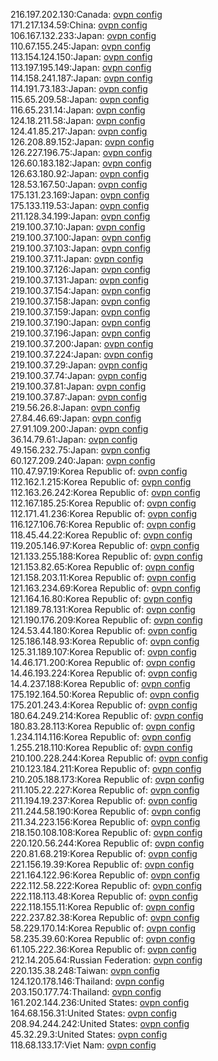 216.197.202.130:Canada: [ovpn config](vpn/216_197_202_130.ovpn)  
171.217.134.59:China: [ovpn config](vpn/171_217_134_59.ovpn)  
106.167.132.233:Japan: [ovpn config](vpn/106_167_132_233.ovpn)  
110.67.155.245:Japan: [ovpn config](vpn/110_67_155_245.ovpn)  
113.154.124.150:Japan: [ovpn config](vpn/113_154_124_150.ovpn)  
113.197.195.149:Japan: [ovpn config](vpn/113_197_195_149.ovpn)  
114.158.241.187:Japan: [ovpn config](vpn/114_158_241_187.ovpn)  
114.191.73.183:Japan: [ovpn config](vpn/114_191_73_183.ovpn)  
115.65.209.58:Japan: [ovpn config](vpn/115_65_209_58.ovpn)  
116.65.231.14:Japan: [ovpn config](vpn/116_65_231_14.ovpn)  
124.18.211.58:Japan: [ovpn config](vpn/124_18_211_58.ovpn)  
124.41.85.217:Japan: [ovpn config](vpn/124_41_85_217.ovpn)  
126.208.89.152:Japan: [ovpn config](vpn/126_208_89_152.ovpn)  
126.227.196.75:Japan: [ovpn config](vpn/126_227_196_75.ovpn)  
126.60.183.182:Japan: [ovpn config](vpn/126_60_183_182.ovpn)  
126.63.180.92:Japan: [ovpn config](vpn/126_63_180_92.ovpn)  
128.53.167.50:Japan: [ovpn config](vpn/128_53_167_50.ovpn)  
175.131.23.169:Japan: [ovpn config](vpn/175_131_23_169.ovpn)  
175.133.119.53:Japan: [ovpn config](vpn/175_133_119_53.ovpn)  
211.128.34.199:Japan: [ovpn config](vpn/211_128_34_199.ovpn)  
219.100.37.10:Japan: [ovpn config](vpn/219_100_37_10.ovpn)  
219.100.37.100:Japan: [ovpn config](vpn/219_100_37_100.ovpn)  
219.100.37.103:Japan: [ovpn config](vpn/219_100_37_103.ovpn)  
219.100.37.11:Japan: [ovpn config](vpn/219_100_37_11.ovpn)  
219.100.37.126:Japan: [ovpn config](vpn/219_100_37_126.ovpn)  
219.100.37.131:Japan: [ovpn config](vpn/219_100_37_131.ovpn)  
219.100.37.154:Japan: [ovpn config](vpn/219_100_37_154.ovpn)  
219.100.37.158:Japan: [ovpn config](vpn/219_100_37_158.ovpn)  
219.100.37.159:Japan: [ovpn config](vpn/219_100_37_159.ovpn)  
219.100.37.190:Japan: [ovpn config](vpn/219_100_37_190.ovpn)  
219.100.37.196:Japan: [ovpn config](vpn/219_100_37_196.ovpn)  
219.100.37.200:Japan: [ovpn config](vpn/219_100_37_200.ovpn)  
219.100.37.224:Japan: [ovpn config](vpn/219_100_37_224.ovpn)  
219.100.37.29:Japan: [ovpn config](vpn/219_100_37_29.ovpn)  
219.100.37.74:Japan: [ovpn config](vpn/219_100_37_74.ovpn)  
219.100.37.81:Japan: [ovpn config](vpn/219_100_37_81.ovpn)  
219.100.37.87:Japan: [ovpn config](vpn/219_100_37_87.ovpn)  
219.56.26.8:Japan: [ovpn config](vpn/219_56_26_8.ovpn)  
27.84.46.69:Japan: [ovpn config](vpn/27_84_46_69.ovpn)  
27.91.109.200:Japan: [ovpn config](vpn/27_91_109_200.ovpn)  
36.14.79.61:Japan: [ovpn config](vpn/36_14_79_61.ovpn)  
49.156.232.75:Japan: [ovpn config](vpn/49_156_232_75.ovpn)  
60.127.209.240:Japan: [ovpn config](vpn/60_127_209_240.ovpn)  
110.47.97.19:Korea Republic of: [ovpn config](vpn/110_47_97_19.ovpn)  
112.162.1.215:Korea Republic of: [ovpn config](vpn/112_162_1_215.ovpn)  
112.163.26.242:Korea Republic of: [ovpn config](vpn/112_163_26_242.ovpn)  
112.167.185.25:Korea Republic of: [ovpn config](vpn/112_167_185_25.ovpn)  
112.171.41.236:Korea Republic of: [ovpn config](vpn/112_171_41_236.ovpn)  
116.127.106.76:Korea Republic of: [ovpn config](vpn/116_127_106_76.ovpn)  
118.45.44.22:Korea Republic of: [ovpn config](vpn/118_45_44_22.ovpn)  
119.205.146.97:Korea Republic of: [ovpn config](vpn/119_205_146_97.ovpn)  
121.133.255.188:Korea Republic of: [ovpn config](vpn/121_133_255_188.ovpn)  
121.153.82.65:Korea Republic of: [ovpn config](vpn/121_153_82_65.ovpn)  
121.158.203.11:Korea Republic of: [ovpn config](vpn/121_158_203_11.ovpn)  
121.163.234.69:Korea Republic of: [ovpn config](vpn/121_163_234_69.ovpn)  
121.164.16.80:Korea Republic of: [ovpn config](vpn/121_164_16_80.ovpn)  
121.189.78.131:Korea Republic of: [ovpn config](vpn/121_189_78_131.ovpn)  
121.190.176.209:Korea Republic of: [ovpn config](vpn/121_190_176_209.ovpn)  
124.53.44.180:Korea Republic of: [ovpn config](vpn/124_53_44_180.ovpn)  
125.186.148.93:Korea Republic of: [ovpn config](vpn/125_186_148_93.ovpn)  
125.31.189.107:Korea Republic of: [ovpn config](vpn/125_31_189_107.ovpn)  
14.46.171.200:Korea Republic of: [ovpn config](vpn/14_46_171_200.ovpn)  
14.46.193.224:Korea Republic of: [ovpn config](vpn/14_46_193_224.ovpn)  
14.4.237.188:Korea Republic of: [ovpn config](vpn/14_4_237_188.ovpn)  
175.192.164.50:Korea Republic of: [ovpn config](vpn/175_192_164_50.ovpn)  
175.201.243.4:Korea Republic of: [ovpn config](vpn/175_201_243_4.ovpn)  
180.64.249.214:Korea Republic of: [ovpn config](vpn/180_64_249_214.ovpn)  
180.83.28.113:Korea Republic of: [ovpn config](vpn/180_83_28_113.ovpn)  
1.234.114.116:Korea Republic of: [ovpn config](vpn/1_234_114_116.ovpn)  
1.255.218.110:Korea Republic of: [ovpn config](vpn/1_255_218_110.ovpn)  
210.100.228.244:Korea Republic of: [ovpn config](vpn/210_100_228_244.ovpn)  
210.123.184.211:Korea Republic of: [ovpn config](vpn/210_123_184_211.ovpn)  
210.205.188.173:Korea Republic of: [ovpn config](vpn/210_205_188_173.ovpn)  
211.105.22.227:Korea Republic of: [ovpn config](vpn/211_105_22_227.ovpn)  
211.194.19.237:Korea Republic of: [ovpn config](vpn/211_194_19_237.ovpn)  
211.244.58.190:Korea Republic of: [ovpn config](vpn/211_244_58_190.ovpn)  
211.34.223.156:Korea Republic of: [ovpn config](vpn/211_34_223_156.ovpn)  
218.150.108.108:Korea Republic of: [ovpn config](vpn/218_150_108_108.ovpn)  
220.120.56.244:Korea Republic of: [ovpn config](vpn/220_120_56_244.ovpn)  
220.81.68.219:Korea Republic of: [ovpn config](vpn/220_81_68_219.ovpn)  
221.156.19.39:Korea Republic of: [ovpn config](vpn/221_156_19_39.ovpn)  
221.164.122.96:Korea Republic of: [ovpn config](vpn/221_164_122_96.ovpn)  
222.112.58.222:Korea Republic of: [ovpn config](vpn/222_112_58_222.ovpn)  
222.118.113.48:Korea Republic of: [ovpn config](vpn/222_118_113_48.ovpn)  
222.118.155.11:Korea Republic of: [ovpn config](vpn/222_118_155_11.ovpn)  
222.237.82.38:Korea Republic of: [ovpn config](vpn/222_237_82_38.ovpn)  
58.229.170.14:Korea Republic of: [ovpn config](vpn/58_229_170_14.ovpn)  
58.235.39.60:Korea Republic of: [ovpn config](vpn/58_235_39_60.ovpn)  
61.105.222.36:Korea Republic of: [ovpn config](vpn/61_105_222_36.ovpn)  
212.14.205.64:Russian Federation: [ovpn config](vpn/212_14_205_64.ovpn)  
220.135.38.248:Taiwan: [ovpn config](vpn/220_135_38_248.ovpn)  
124.120.178.146:Thailand: [ovpn config](vpn/124_120_178_146.ovpn)  
203.150.177.74:Thailand: [ovpn config](vpn/203_150_177_74.ovpn)  
161.202.144.236:United States: [ovpn config](vpn/161_202_144_236.ovpn)  
164.68.156.31:United States: [ovpn config](vpn/164_68_156_31.ovpn)  
208.94.244.242:United States: [ovpn config](vpn/208_94_244_242.ovpn)  
45.32.29.3:United States: [ovpn config](vpn/45_32_29_3.ovpn)  
118.68.133.17:Viet Nam: [ovpn config](vpn/118_68_133_17.ovpn)  
